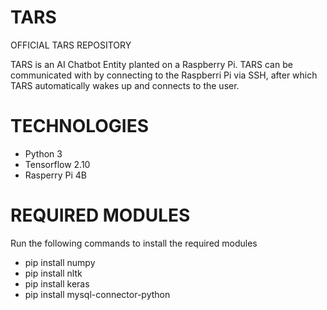 # TARS
OFFICIAL TARS REPOSITORY

TARS is an AI Chatbot Entity planted on a Raspberry Pi. TARS can be communicated with by connecting to the Raspberri Pi via SSH, after which TARS automatically wakes up and connects to the user. 

# TECHNOLOGIES
- Python 3
- Tensorflow 2.10
- Rasperry Pi 4B 

# REQUIRED MODULES
Run the following commands to install the required modules

- pip install numpy
- pip install nltk
- pip install keras
- pip install mysql-connector-python
